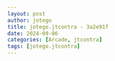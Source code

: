 ```yaml
---
layout: post
author: jotego
title: jotego.jtcontra - 3a2e91f
date: 2024-09-06
categories: [Arcade, jtcontra]
tags: [jotego.jtcontra]
---
```


